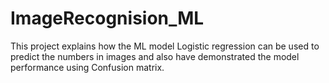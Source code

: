 # ImageRecognision_ML
This project explains how the ML model Logistic regression can be used to predict the numbers in images and also have demonstrated the model performance using Confusion matrix.
